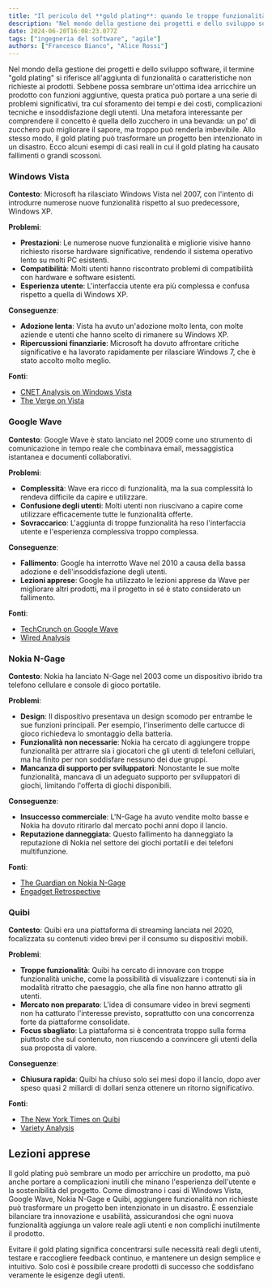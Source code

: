 ```yaml
---
title: "Il pericolo del **gold plating**: quando le troppe funzionalità portano al fallimento"
description: "Nel mondo della gestione dei progetti e dello sviluppo software, il termine gold plating si riferisce all'aggiunta di funzionalità o caratteristiche non richieste ai prodotti."
date: 2024-06-20T16:08:23.077Z
tags: ["ingegneria del software", "agile"]
authors: ["Francesco Bianco", "Alice Rossi"]
---
```


Nel mondo della gestione dei progetti e dello sviluppo software, il termine "gold plating" si riferisce all'aggiunta di funzionalità o caratteristiche non richieste ai prodotti. Sebbene possa sembrare un'ottima idea arricchire un prodotto con funzioni aggiuntive, questa pratica può portare a una serie di problemi significativi, tra cui sforamento dei tempi e dei costi, complicazioni tecniche e insoddisfazione degli utenti. Una metafora interessante per comprendere il concetto è quella dello zucchero in una bevanda: un po' di zucchero può migliorare il sapore, ma troppo può renderla imbevibile. Allo stesso modo, il gold plating può trasformare un progetto ben intenzionato in un disastro. Ecco alcuni esempi di casi reali in cui il gold plating ha causato fallimenti o grandi scossoni.

### Windows Vista

**Contesto**: Microsoft ha rilasciato Windows Vista nel 2007, con l'intento di introdurre numerose nuove funzionalità rispetto al suo predecessore, Windows XP.

**Problemi**:
- **Prestazioni**: Le numerose nuove funzionalità e migliorie visive hanno richiesto risorse hardware significative, rendendo il sistema operativo lento su molti PC esistenti.
- **Compatibilità**: Molti utenti hanno riscontrato problemi di compatibilità con hardware e software esistenti.
- **Esperienza utente**: L'interfaccia utente era più complessa e confusa rispetto a quella di Windows XP.

**Conseguenze**:
- **Adozione lenta**: Vista ha avuto un'adozione molto lenta, con molte aziende e utenti che hanno scelto di rimanere su Windows XP.
- **Ripercussioni finanziarie**: Microsoft ha dovuto affrontare critiche significative e ha lavorato rapidamente per rilasciare Windows 7, che è stato accolto molto meglio.

**Fonti**:
- [CNET Analysis on Windows Vista](https://www.cnet.com/tech/computing/why-windows-vista-failed/)
- [The Verge on Vista](https://www.theverge.com/2017/1/30/14438362/microsoft-windows-vista-10-years-later)

### Google Wave

**Contesto**: Google Wave è stato lanciato nel 2009 come uno strumento di comunicazione in tempo reale che combinava email, messaggistica istantanea e documenti collaborativi.

**Problemi**:
- **Complessità**: Wave era ricco di funzionalità, ma la sua complessità lo rendeva difficile da capire e utilizzare.
- **Confusione degli utenti**: Molti utenti non riuscivano a capire come utilizzare efficacemente tutte le funzionalità offerte.
- **Sovraccarico**: L'aggiunta di troppe funzionalità ha reso l'interfaccia utente e l'esperienza complessiva troppo complessa.

**Conseguenze**:
- **Fallimento**: Google ha interrotto Wave nel 2010 a causa della bassa adozione e dell'insoddisfazione degli utenti.
- **Lezioni apprese**: Google ha utilizzato le lezioni apprese da Wave per migliorare altri prodotti, ma il progetto in sé è stato considerato un fallimento.

**Fonti**:
- [TechCrunch on Google Wave](https://techcrunch.com/2010/08/04/google-wave-rip/)
- [Wired Analysis](https://www.wired.com/2010/08/why-google-wave-failed/)

### Nokia N-Gage

**Contesto**: Nokia ha lanciato N-Gage nel 2003 come un dispositivo ibrido tra telefono cellulare e console di gioco portatile.

**Problemi**:
- **Design**: Il dispositivo presentava un design scomodo per entrambe le sue funzioni principali. Per esempio, l'inserimento delle cartucce di gioco richiedeva lo smontaggio della batteria.
- **Funzionalità non necessarie**: Nokia ha cercato di aggiungere troppe funzionalità per attrarre sia i giocatori che gli utenti di telefoni cellulari, ma ha finito per non soddisfare nessuno dei due gruppi.
- **Mancanza di supporto per sviluppatori**: Nonostante le sue molte funzionalità, mancava di un adeguato supporto per sviluppatori di giochi, limitando l'offerta di giochi disponibili.

**Conseguenze**:
- **Insuccesso commerciale**: L'N-Gage ha avuto vendite molto basse e Nokia ha dovuto ritirarlo dal mercato pochi anni dopo il lancio.
- **Reputazione danneggiata**: Questo fallimento ha danneggiato la reputazione di Nokia nel settore dei giochi portatili e dei telefoni multifunzione.

**Fonti**:
- [The Guardian on Nokia N-Gage](https://www.theguardian.com/technology/2003/oct/07/money.mobilephones)
- [Engadget Retrospective](https://www.engadget.com/2013-10-07-nokia-n-gage.html)

### Quibi

**Contesto**: Quibi era una piattaforma di streaming lanciata nel 2020, focalizzata su contenuti video brevi per il consumo su dispositivi mobili.

**Problemi**:
- **Troppe funzionalità**: Quibi ha cercato di innovare con troppe funzionalità uniche, come la possibilità di visualizzare i contenuti sia in modalità ritratto che paesaggio, che alla fine non hanno attratto gli utenti.
- **Mercato non preparato**: L'idea di consumare video in brevi segmenti non ha catturato l'interesse previsto, soprattutto con una concorrenza forte da piattaforme consolidate.
- **Focus sbagliato**: La piattaforma si è concentrata troppo sulla forma piuttosto che sul contenuto, non riuscendo a convincere gli utenti della sua proposta di valore.

**Conseguenze**:
- **Chiusura rapida**: Quibi ha chiuso solo sei mesi dopo il lancio, dopo aver speso quasi 2 miliardi di dollari senza ottenere un ritorno significativo.

**Fonti**:
- [The New York Times on Quibi](https://www.nytimes.com/2020/10/21/business/media/quibi-shutting-down.html)
- [Variety Analysis](https://variety.com/2020/digital/news/quibi-failure-reasons-1234812645/)

## Lezioni apprese

Il gold plating può sembrare un modo per arricchire un prodotto, ma può anche portare a complicazioni inutili che minano l'esperienza dell'utente e la sostenibilità del progetto. Come dimostrano i casi di Windows Vista, Google Wave, Nokia N-Gage e Quibi, aggiungere funzionalità non richieste può trasformare un progetto ben intenzionato in un disastro. È essenziale bilanciare tra innovazione e usabilità, assicurandosi che ogni nuova funzionalità aggiunga un valore reale agli utenti e non complichi inutilmente il prodotto.

Evitare il gold plating significa concentrarsi sulle necessità reali degli utenti, testare e raccogliere feedback continuo, e mantenere un design semplice e intuitivo. Solo così è possibile creare prodotti di successo che soddisfano veramente le esigenze degli utenti.
